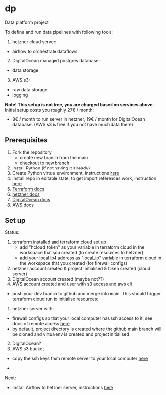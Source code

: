 # dp
Data platform project

To define and run data pipelines with following tools:
1. hetzner cloud server:
- airflow to orchestrate dataflows
2. DigitalOcean managed postgres database:
- data storage
3. AWS s3:
- raw data storage
- logging

**Note! This setup is not free, you are charged based on services above.**
Initial setup costs you roughly 27€ / month:
- 8€ / month to run server in hetzner, 19€ / month for DigitalOcean database. (AWS s3 is free if you not have much data there)

## Prerequisites
1. Fork the repository
    - create new branch from the main
    - checkout to new branch
2. Install Python (if not having it already)
3. Create Python virtual environment, instructions [here](docs/create_venv.md)
4. install repo in editable state, to get import references work, instruction [here](docs/init_project.md)
5. [Terraform docs](docs/systems/init_terraform.md)
6. [hetzner docs](docs/systems//hetzner/init_hetzner.md)
7. [DigitalOcean docs](docs/systems/init_digital_ocean.md)
8. [AWS docs](docs/systems/init_aws.md)


## Set up
Status:
1. terraform installed and terraform cloud set up
    - add "hcloud_token" as your variable in terraform cloud in the workspace that you created (to create resources to hetzner)
    - add your local ip4 address as "local_ip" variable in terraform cloud in the workspace that you created (for firewall configs)
2. hetzner account created & project initialised & token created (cloud server)
3. DigitalOcean account created (maybe not??)
4. AWS account created and user with s3 access and aws cli

- push your dev branch to github and merge into main. This should trigger terraform cloud run to initialise resources:
1. hetzner server with:
- firewall configs so that your local computer has ssh access to it, see docs of remote access [here](docs/systems/hetzner/remote_connection_hetzner.md)
- by default, project directory is created where the github main branch will be cloned and virtualenv is created and project initialised
2. DigitalOcean?
3. AWS s3 bucket

- copy the ssh keys from remote server to your local computer [here](docs/systems/hetzner/remote_connection_hetzner.md)

- 








Next:
- Install Airflow to hetzner server, instructions [here](docs/systems/hetzner/init_airflow.md)
